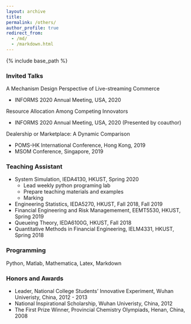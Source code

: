 ```yaml
---
layout: archive
title: 
permalink: /others/
author_profile: true
redirect_from:
  - /md/
  - /markdown.html
---
```


{% include base_path %}

### Invited Talks  
A Mechanism Design Perspective of Live-streaming Commerce
- INFORMS 2020 Annual Meeting, USA, 2020  

Resource Allocation Among Competing Innovators
- INFORMS 2020 Annual Meeting, USA, 2020 (Presented by coauthor) 

Dealership or Marketplace: A Dynamic Comparison  
- POMS-HK International Conference, Hong Kong, 2019  
- MSOM Conference, Singapore, 2019

### Teaching Assistant   
- System Simulation, IEDA4130, HKUST, Spring 2020
  - Lead weekly python programing lab
  - Prepare teaching materials and examples
  - Marking
- Engineering Statistics, IEDA5270, HKUST, Fall 2018, Fall 2019 
- Financial Engineering and Risk Managemement, EEMT5530, HKUST, Spring 2019  
- Queueing Theory, IEDA6100G, HKUST, Fall 2018  
- Quantitative Methods in Financial Engineering, IELM4331, HKUST, Spring 2018 

### Programming
Python, Matlab, Mathematica, Latex, Markdown
### Honors and Awards  
- Leader, National College Students’ Innovative Experiment, Wuhan Univeristy, China, 2012 - 2013  
- National Inspirational Scholarship, Wuhan Univeristy, China, 2012  
- The First Prize Winner, Provincial Chemistry Olympiads, Henan, China, 2008
